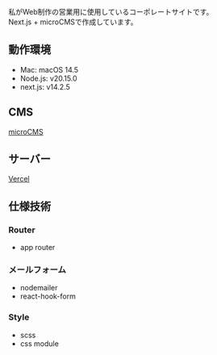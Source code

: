 私がWeb制作の営業用に使用しているコーポレートサイトです。  
Next.js + microCMSで作成しています。

## 動作環境

- Mac: macOS 14.5
- Node.js: v20.15.0
- next.js: v14.2.5

## CMS

[microCMS](https://microcms.io/)

## サーバー

[Vercel](https://vercel.com/)

## 仕様技術

### Router

- app router

### メールフォーム

- nodemailer
- react-hook-form

### Style

- scss
- css module
